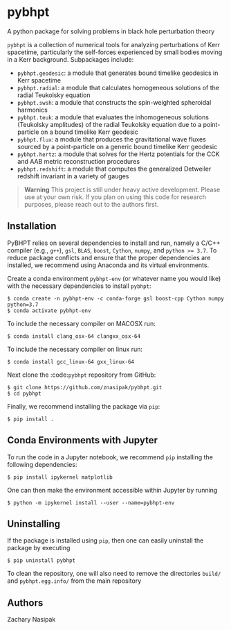 # pybhpt

A python package for solving problems in black hole perturbation theory

`pybhpt` is a collection of numerical tools for analyzing perturbations of Kerr spacetime, particularly the self-forces experienced by small bodies moving in a Kerr background. Subpackages include: 

- `pybhpt.geodesic`: a module that generates bound timelike geodesics in Kerr spacetime
- `pybhpt.radial`: a module that calculates homogeneous solutions of the radial Teukolsky equation
- `pybhpt.swsh`: a module that constructs the spin-weighted spheroidal harmonics
- `pybhpt.teuk`: a module that evaluates the inhomogeneous solutions (Teukolsky amplitudes) of the radial Teukolsky equation due to a point-particle on a bound timelike Kerr geodesic
- `pybhpt.flux`: a module that produces the gravitational wave fluxes sourced by a point-particle on a generic bound timelike Kerr geodesic
- `pybhpt.hertz`: a module that solves for the Hertz potentials for the CCK and AAB metric reconstruction procedures
- `pybhpt.redshift`: a module that computes the generalized Detweiler redshift invariant in a variety of gauges

> **Warning**
> This project is still under heavy active development. Please use at your own risk. If you plan on using this code for research purposes, please reach out to the authors first.

## Installation

PyBHPT relies on several dependencies to install and run, namely a C/C++ compiler (e.g., `g++`), `gsl`, `BLAS`, `boost`, `Cython`, `numpy`, and `python >= 3.7`.
To reduce package conflicts and ensure that the proper dependencies are installed,
we recommend using Anaconda and its virtual environments.

Create a conda environment `pybhpt-env` (or whatever name you would like)
with the necessary dependencies to install `pybhpt`:
```
$ conda create -n pybhpt-env -c conda-forge gsl boost-cpp Cython numpy python=3.7
$ conda activate pybhpt-env
```
To include the necessary compiler on MACOSX run:
```
$ conda install clang_osx-64 clangxx_osx-64
```
To include the necessary compiler on linux run:
```
$ conda install gcc_linux-64 gxx_linux-64
```
Next clone the :code:`pybhpt` repository from GitHub:
```
$ git clone https://github.com/znasipak/pybhpt.git
$ cd pybhpt
```
Finally, we recommend installing the package via `pip`:
```
$ pip install .
```

## Conda Environments with Jupyter

To run the code in a Jupyter notebook, we recommend `pip` installing the following dependencies:
```
$ pip install ipykernel matplotlib
```
One can then make the environment accessible within Jupyter by running
```
$ python -m ipykernel install --user --name=pybhpt-env
```

## Uninstalling

If the package is installed using `pip`, then one can easily uninstall the package by executing
```
$ pip uninstall pybhpt
```
To clean the repository, one will also need to remove the directories `build/` and `pybhpt.egg.info/` from the main repository 

## Authors

Zachary Nasipak